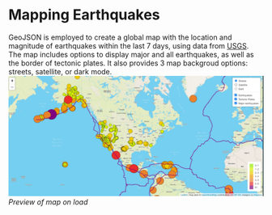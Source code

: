 # Mapping Earthquakes

GeoJSON is employed to create a global map with the location and magnitude of earthquakes within the last 7 days, using data from [USGS](https://earthquake.usgs.gov/). The map includes options to display major and all earthquakes, as well as the border of tectonic plates. It also provides 3 map backgroud options: streets, satellite, or dark mode.
![screenshot of map on first load](Earthquake_Challenge/static/map_screenshot.jpg)
*Preview of map on load*